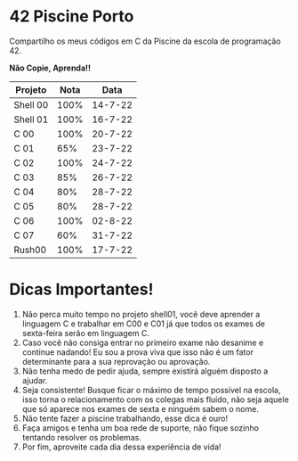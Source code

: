 # 42 Piscine Porto

Compartilho os meus códigos em C da Piscine da escola de programação 42. 

**Não Copie, Aprenda!!**

| Projeto  |  Nota |  Data  |
| ---------|------ | ------ |
| Shell 00 |  100% | 14-7-22|
| Shell 01 |  100% | 16-7-22|
| C 00 |  100% | 20-7-22|
| C 01 |  65% | 23-7-22|
| C 02 |  100% | 24-7-22|
| C 03 |  85% | 26-7-22|
| C 04 |  80% | 28-7-22|
| C 05 |  80% | 28-7-22|
| C 06 |  100% | 02-8-22|
| C 07 |  60% | 31-7-22|
| Rush00 |  100% | 17-7-22|


# Dicas Importantes!

1) Não perca muito tempo no projeto shell01, você deve aprender a linguagem C e trabalhar em C00 e C01 já que todos os exames de sexta-feira serão em linguagem C.
2) Caso você não consiga entrar no primeiro exame não desanime e continue nadando! Eu sou a prova viva que isso não é um fator determinante para a sua reprovação ou aprovação.
3) Não tenha medo de pedir ajuda, sempre existirá alguém disposto a ajudar.
4) Seja consistente! Busque ficar o máximo de tempo possível na escola, isso torna o relacionamento com os colegas mais fluído, não seja aquele que só aparece nos exames de sexta e ninguém sabem o nome.
5) Não tente fazer a piscine trabalhando, esse dica é ouro!
6) Faça amigos e tenha um boa rede de suporte, não fique sozinho tentando resolver os problemas.
7) Por fim, aproveite cada dia dessa experiência de vida!
